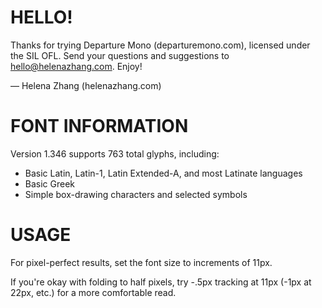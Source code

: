 # HELLO!

Thanks for trying Departure Mono (departuremono.com), licensed under the SIL OFL. Send your questions and suggestions to hello@helenazhang.com. Enjoy!

— Helena Zhang (helenazhang.com)

# FONT INFORMATION

Version 1.346 supports 763 total glyphs, including:

- Basic Latin, Latin-1, Latin Extended-A, and most Latinate languages
- Basic Greek
- Simple box-drawing characters and selected symbols

# USAGE

For pixel-perfect results, set the font size to increments of 11px.

If you're okay with folding to half pixels, try -.5px tracking at 11px (-1px at 22px, etc.) for a more comfortable read.
